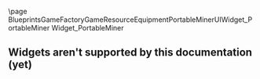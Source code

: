 \page BlueprintsGameFactoryGameResourceEquipmentPortableMinerUIWidget_PortableMiner Widget_PortableMiner
## Widgets aren't supported by this documentation (yet)
